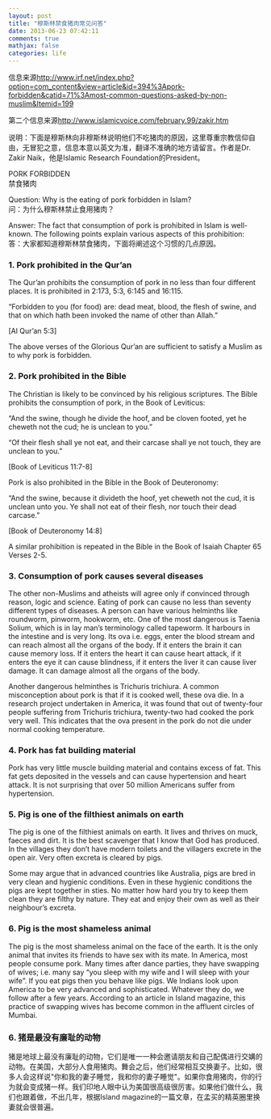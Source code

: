 ```yaml
---
layout: post
title: "穆斯林禁食猪肉常见问答"
date: 2013-06-23 07:42:11
comments: true
mathjax: false
categories: life
---
```

信息来源<http://www.irf.net/index.php?option=com_content&view=article&id=394%3Apork-forbidden&catid=71%3Amost-common-questions-asked-by-non-muslim&Itemid=199>

第二个信息来源<http://www.islamicvoice.com/february.99/zakir.htm>

说明：下面是穆斯林向非穆斯林说明他们不吃猪肉的原因，这里尊重宗教信仰自由，无冒犯之意，信息本意以英文为准，翻译不准确的地方请留言。作者是Dr. Zakir Naik，他是Islamic Research Foundation的President。

PORK FORBIDDEN  
禁食猪肉

Question:
Why is the eating of pork forbidden in Islam?  
问：为什么穆斯林禁止食用猪肉？

Answer:
The fact that consumption of pork is prohibited in Islam is well-known. The following points explain various aspects of this prohibition:  
答：大家都知道穆斯林禁食猪肉，下面将阐述这个习惯的几点原因。

<!--more-->

### 1. Pork prohibited in the Qur’an
The Qur’an prohibits the consumption of pork in no less than four different places. It is prohibited in 2:173, 5:3, 6:145 and 16:115.

“Forbidden to you (for food) are: dead meat, blood, the flesh of swine, and that on which hath been invoked the name of other than Allah.”

[Al Qur’an 5:3]

The above verses of the Glorious Qur’an are sufficient to satisfy a Muslim as to why pork is forbidden.

### 2. Pork prohibited in the Bible
The Christian is likely to be convinced by his religious scriptures. The Bible prohibits the consumption of pork, in the Book of Leviticus:

“And the swine, though he divide the hoof, and be cloven footed, yet he cheweth not the cud; he is unclean to you.”

“Of their flesh shall ye not eat, and their carcase shall ye not touch, they are unclean to you.”

[Book of Leviticus 11:7-8]

Pork is also prohibited in the Bible in the Book of Deuteronomy:

“And the swine, because it divideth the hoof, yet cheweth not the cud, it is unclean unto you. Ye shall not eat of their flesh, nor touch their dead carcase.”

[Book of Deuteronomy 14:8]

A similar prohibition is repeated in the Bible in the Book of Isaiah Chapter 65 Verses 2-5.

### 3. Consumption of pork causes several diseases
The other non-Muslims and atheists will agree only if convinced through reason, logic and science. Eating of pork can cause no less than seventy different types of diseases. A person can have various helminths like roundworm, pinworm, hookworm, etc. One of the most dangerous is Taenia Solium, which is in lay man’s terminology called tapeworm. It harbours in the intestine and is very long. Its ova i.e. eggs, enter the blood stream and can reach almost all the organs of the body. If it enters the brain it can cause memory loss. If it enters the heart it can cause heart attack, if it enters the eye it can cause blindness, if it enters the liver it can cause liver damage. It can damage almost all the organs of the body.

Another dangerous helminthes is Trichuris trichiura. A common misconception about pork is that if it is cooked well, these ova die. In a research project undertaken in America, it was found that out of twenty-four people suffering from Trichuris trichiura, twenty-two had cooked the pork very well. This indicates that the ova present in the pork do not die under normal cooking temperature.

### 4. Pork has fat building material
Pork has very little muscle building material and contains excess of fat. This fat gets deposited in the vessels and can cause hypertension and heart attack. It is not surprising that over 50 million Americans suffer from hypertension.

### 5. Pig is one of the filthiest animals on earth
The pig is one of the filthiest animals on earth. It lives and thrives on muck, faeces and dirt. It is the best scavenger that I know that God has produced. In the villages they don’t have modern toilets and the villagers excrete in the open air. Very often excreta is cleared by pigs.

Some may argue that in advanced countries like Australia, pigs are bred in very clean and hygienic conditions. Even in these hygienic conditions the pigs are kept together in sties. No matter how hard you try to keep them clean they are filthy by nature. They eat and enjoy their own as well as their neighbour’s excreta.

### 6. Pig is the most shameless animal
The pig is the most shameless animal on the face of the earth. It is the only animal that invites its friends to have sex with its mate. In America, most people consume pork. Many times after dance parties, they have swapping of wives; i.e. many say “you sleep with my wife and I will sleep with your wife”. If you eat pigs then you behave like pigs. We Indians look upon America to be very advanced and sophisticated. Whatever they do, we follow after a few years. According to an article in Island magazine, this practice of swapping wives has become common in the affluent circles of Mumbai.

### 6. 猪是最没有廉耻的动物
猪是地球上最没有廉耻的动物，它们是唯一一种会邀请朋友和自己配偶进行交媾的动物。在美国，大部分人食用猪肉。舞会之后，他们经常相互交换妻子。比如，很多人会这样说"你和我的妻子睡觉，我和你的妻子睡觉"。如果你食用猪肉，你的行为就会变成猪一样。我们印地人眼中认为美国很高级很厉害。如果他们做什么，我们也跟着做，不出几年，根据Island magazine的一篇文章，在孟买的精英圈里换妻就会很普遍。

